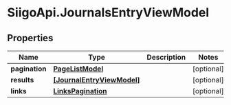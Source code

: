 # SiigoApi.JournalsEntryViewModel

## Properties

Name | Type | Description | Notes
------------ | ------------- | ------------- | -------------
**pagination** | [**PageListModel**](PageListModel.md) |  | [optional] 
**results** | [**[JournalEntryViewModel]**](JournalEntryViewModel.md) |  | [optional] 
**links** | [**LinksPagination**](LinksPagination.md) |  | [optional] 


